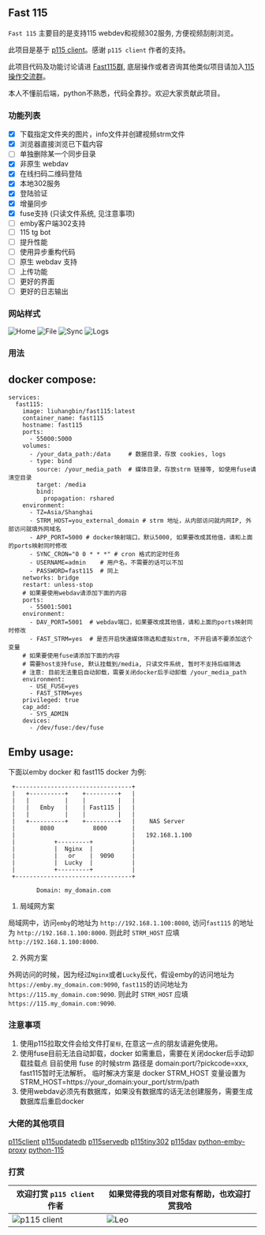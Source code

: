 ## Fast 115

`Fast 115` 主要目的是支持115 webdev和视频302服务, 方便视频刮削浏览。

此项目是基于 [p115 client](https://github.com/ChenyangGao/p115client.git)。感谢 `p115 client` 作者的支持。

此项目代码及功能讨论请进 [Fast115群](https://t.me/fast_115), 底层操作或者咨询其他类似项目请加入[115操作交流群](https://t.me/operate115)。

本人不懂前后端，python不熟悉，代码全靠抄。欢迎大家贡献此项目。

### 功能列表

- [x] 下载指定文件夹的图片，info文件并创建视频strm文件
- [x] 浏览器直接浏览已下载内容
- [ ] 单独删除某一个同步目录
- [x] 非原生 webdav
- [x] 在线扫码二维码登陆
- [x] 本地302服务
- [x] 登陆验证
- [x] 增量同步
- [x] fuse支持 (只读文件系统, 见注意事项)
- [ ] emby客户端302支持
- [ ] 115 tg bot
- [ ] 提升性能
- [ ] 使用异步重构代码
- [ ] 原生 webdav 支持
- [ ] 上传功能
- [ ] 更好的界面
- [ ] 更好的日志输出

### 网站样式

![Home](app/static/images/home.png)
![File](app/static/images/file.png)
![Sync](app/static/images/sync.png)
![Logs](app/static/images/log.png)

### 用法

docker compose:
---
```
services:
  fast115:
    image: liuhangbin/fast115:latest
    container_name: fast115
    hostname: fast115
    ports:
      - 55000:5000
    volumes:
      - /your_data_path:/data     # 数据目录，存放 cookies, logs
      - type: bind
        source: /your_media_path  # 媒体目录，存放strm 链接等, 如使用fuse请清空目录
        target: /media
        bind:
          propagation: rshared
    environment:
      - TZ=Asia/Shanghai
      - STRM_HOST=you_external_domain # strm 地址，从内部访问就内网IP, 外部访问就填外网域名
      - APP_PORT=5000 # docker映射端口，默认5000, 如果要改成其他值，请和上面的ports映射同时修改
      - SYNC_CRON="0 0 * * *" # cron 格式的定时任务
      - USERNAME=admin    # 用户名，不需要的话可以不加
      - PASSWORD=fast115  # 同上
    networks: bridge
    restart: unless-stop
    # 如果要使用webdav请添加下面的内容
    ports:
      - 55001:5001
    environment:
      - DAV_PORT=5001  # webdav端口，如果要改成其他值，请和上面的ports映射同时修改
      - FAST_STRM=yes  # 是否开启快速媒体筛选和虚拟strm, 不开启请不要添加这个变量
    # 如果要使用fuse请添加下面的内容
    # 需要host支持fuse, 默认挂载到/media, 只读文件系统, 暂时不支持后缀筛选
    # 注意: 目前无法重启自动卸载，需要关闭docker后手动卸载 /your_media_path
    environment:
      - USE_FUSE=yes
      - FAST_STRM=yes
    privileged: true
    cap_add:
      - SYS_ADMIN
    devices:
      - /dev/fuse:/dev/fuse
```

Emby usage:
---
下面以emby docker 和 fast115 docker 为例:
```
 +---------------------------------+
 |   +----------+    +---------+   |
 |   |          |    |         |   |
 |   |   Emby   |    | Fast115 |   |
 |   |          |    |         |   |
 |   +----------+    +---------+   |    NAS Server
 |       8080           8000       |
 |                                 |   192.168.1.100
 |           +---------+           |
 |           |  Nginx  |           |
 |           |   or    |  9090     |
 |           |  Lucky  |           |
 |           +---------+           |
 +---------------------------------+

        Domain: my_domain.com
```

1. 局域网方案

局域网中，访问`emby`的地址为 `http://192.168.1.100:8080`, 访问`fast115`
的地址为 `http://192.168.1.100:8000`. 则此时 `STRM_HOST` 应填
`http://192.168.1.100:8000`.

2. 外网方案

外网访问的时候，因为经过`Nginx`或者`Lucky`反代，假设emby的访问地址为
`https://emby.my_domain.com:9090`, `fast115`的访问地址为
`https://115.my_domain.com:9090`. 则此时 `STRM_HOST` 应填
`https://115.my_domain.com:9090`.

### 注意事项

1. 使用p115拉取文件会给文件打`星标`, 在意这一点的朋友请避免使用。
2. 使用fuse目前无法自动卸载，docker 如需重启，需要在关闭docker后手动卸载挂载点
   目前使用 fuse 的时候strm 路径是 domain:port/?pickcode=xxx, fast115暂时无法解析。
   临时解决方案是 docker STRM_HOST 变量设置为 STRM_HOST=https://your_domain:your_port/strm/path
3. 使用webdav必须先有数据库，如果没有数据库的话无法创建服务，需要生成数据库后重启docker

### 大佬的其他项目

[p115client](https://pypi.org/project/p115client/)
[p115updatedb](https://pypi.org/project/p115updatedb/)
[p115servedb](https://pypi.org/project/p115servedb/)
[p115tiny302](https://pypi.org/project/p115tiny302/)
[p115dav](https://pypi.org/project/p115dav/)
[python-emby-proxy](https://pypi.org/project/python-emby-proxy/)
[python-115](https://pypi.org/project/python-115/)

### 打赏

欢迎打赏 `p115 client` 作者 | 如果觉得我的项目对您有帮助，也欢迎打赏我哈
--- | ---
![p115 client](app/static/images/p115.jpeg) | ![Leo](app/static/images/Leo.png)

